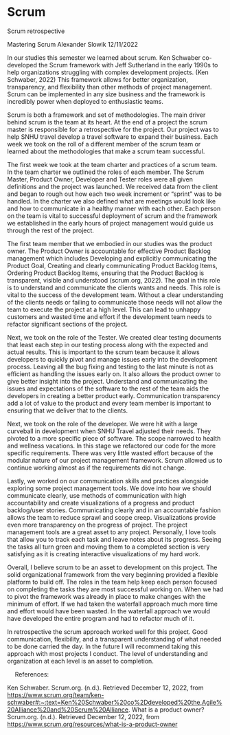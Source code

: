 # Scrum
Scrum retrospective

Mastering Scrum
Alexander Slowik
12/11/2022

In our studies this semester we learned about scrum. Ken Schwaber co-developed the Scrum framework with Jeff Sutherland in the early 1990s to help organizations struggling with complex development projects. (Ken Schwaber, 2022) This framework allows for better organization, transparency, and flexibility than other methods of project management. Scrum can be implemented in any size business and the framework is incredibly power when deployed to enthusiastic teams. 

Scrum is both a framework and set of methodologies. The main driver behind scrum is the team at its heart. At the end of a project the scrum master is responsible for a retrospective for the project. Our project was to help SNHU travel develop a travel software to expand their business. Each week we took on the roll of a different member of the scrum team or learned about the methodologies that make a scrum team successful. 

The first week we took at the team charter and practices of a scrum team. In the team charter we outlined the roles of each member. The Scrum Master, Product Owner, Developer and Tester roles were all given definitions and the project was launched. We received data from the client and began to rough out how each two week increment or “sprint” was to be handled. In the charter we also defined what are meetings would look like and how to communicate in a healthy manner with each other. Each person on the team is vital to successful deployment of scrum and the framework we established in the early hours of project management would guide us through the rest of the project. 

The first team member that we embodied in our studies was the product owner. The Product Owner is accountable for effective Product Backlog management which includes Developing and explicitly communicating the Product Goal, Creating and clearly communicating Product Backlog Items, Ordering Product Backlog Items, ensuring that the Product Backlog is transparent, visible and understood (scrum.org, 2022). The goal in this role is to understand and communicate the clients wants and needs. This role is vital to the success of the development team. Without a clear understanding of the clients needs or failing to communicate those needs will not allow the team to execute the project at a high level. This can lead to unhappy customers and wasted time and effort if the development team needs to refactor significant sections of the project. 

Next, we took on the role of the Tester. We created clear testing documents that least each step in our testing process along with the expected and actual results. This is important to the scrum team because it allows developers to quickly pivot and manage issues early into the development process. Leaving all the bug fixing and testing to the last minute is not as efficient as handling the issues early on. It also allows the product owner to give better insight into the project. Understand and communicating the issues and expectations of the software to the rest of the team aids the developers in creating a better product early. Communication transparency add a lot of value to the product and every team member is important to ensuring that we deliver that to the clients. 

Next, we took on the role of the developer. We were hit with a large curveball in development when SNHU Travel adjusted their needs. They pivoted to a more specific piece of software. The scope narrowed to health and wellness vacations. In this stage we refactored our code for the more specific requirements. There was very little wasted effort because of the modular nature of our project management framework. Scrum allowed us to continue working almost as if the requirements did not change. 

Lastly, we worked on our communication skills and practices alongside exploring some project management tools. We dove into how we should communicate clearly, use methods of communication with high accountability and create visualizations of a progress and product backlog/user stories. Communicating clearly and in an accountable fashion allows the team to reduce sprawl and scope creep. Visualizations provide even more transparency on the progress of project. The project management tools are a great asset to any project. Personally, I love tools that allow you to track each task and leave notes about its progress. Seeing the tasks all turn green and moving them to a completed section is very satisfying as it is creating interactive visualizations of my hard work. 

Overall, I believe scrum to be an asset to development on this project. The solid organizational framework from the very beginning provided a flexible platform to build off. The roles in the team help keep each person focused on completing the tasks they are most successful working on. When we had to pivot the framework was already in place to make changes with the minimum of effort. If we had taken the waterfall approach much more time and effort would have been wasted. In the waterfall approach we would have developed the entire program and had to refactor much of it. 

In retrospective the scrum approach worked well for this project. Good communication, flexibility, and a transparent understanding of what needed to be done carried the day. In the future I will recommend taking this approach with most projects I conduct. The level of understanding and organization at each level is an asset to completion. 


 
References:

 Ken Schwaber. Scrum.org. (n.d.). Retrieved December 12, 2022, from https://www.scrum.org/team/ken-schwaber#:~:text=Ken%20Schwaber%20co%2Ddeveloped%20the,Agile%20Alliance%20and%20Scrum%20Alliance. 
What is a product owner? Scrum.org. (n.d.). Retrieved December 12, 2022, from https://www.scrum.org/resources/what-is-a-product-owner 



